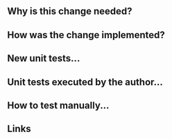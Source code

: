 ## Why is this change needed?



## How was the change implemented?



## New unit tests...



## Unit tests executed by the author...



## How to test manually...



## Links



